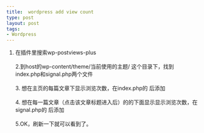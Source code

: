 ```yaml
---
title:  wordpress add view count
type: post
layout: post
tags: 
- Wordpress
---
```

1. 在插件里搜索wp-postviews-plus<br/><br/>2.到host的wp-content/theme/当前使用的主题/ 这个目录下，找到index.php和signal.php两个文件<br/><br/>3. 想在主页的每篇文章下显示浏览次数，在index.php的<?php edit_post_link('Edit',' ',''); ?> 后添加<?php if(function_exists('the_views')) { the_views('次浏览', true); } ?><br/><br/>4. 想在每一篇文章（点击该文章标题进入后）的的下面显示显示浏览次数，在signal.php的<?php edit_post_link('Edit',' ',''); ?> 后添加<?php  if(function_exists('the_views')) { the_views('次浏览', true); } ?><br/><br/>5.OK，刷新一下就可以看到了。

